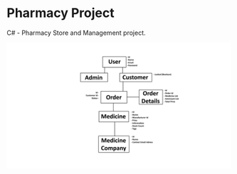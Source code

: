 # Pharmacy Project
C# - Pharmacy Store and Management project.

![alt-text](https://github.com/flcristian/pharmacy-project/blob/master/schemes/project-scheme.png)
